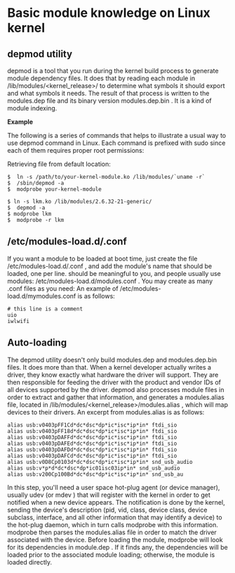 # Basic module knowledge on Linux kernel 


## depmod utility

depmod is a tool that you run during the kernel build process to generate module dependency files. It does that by reading each module in
/lib/modules/<kernel_release>/ to determine what symbols it should export and what symbols it needs. The result of that process is written to the modules.dep file and its binary version modules.dep.bin . It is a kind of module indexing.

**Example**

The following is a series of commands that helps to illustrate a usual way to use depmod command in Linux. Each command is prefixed with sudo since each of them requires proper root permissions:

Retrieving file from default location:

``` shell
$  ln -s /path/to/your-kernel-module.ko /lib/modules/`uname -r`
$  /sbin/depmod -a
$  modprobe your-kernel-module
```
``` shell
$ ln -s lkm.ko /lib/modules/2.6.32-21-generic/
$  depmod -a
$ modprobe lkm
$  modprobe -r lkm
```

## /etc/modules-load.d/<filename>.conf
If you want a module to be loaded at boot time, just create the file /etc/modules-load.d/<filename>.conf , and add the module's name that should be loaded, one per line. <filename> should be meaningful to you, and people usually use modules: /etc/modules-load.d/modules.conf . You may create as many .conf files as you need: An example of /etc/modules-load.d/mymodules.conf is as follows:
```
# this line is a comment
uio
iwlwifi
```



## Auto-loading
The depmod utility doesn't only build modules.dep and modules.dep.bin files. It does more than that. When a kernel developer actually writes a driver, they know exactly what hardware the driver will support. They are then responsible for feeding the driver with the product and vendor IDs of all devices supported by the driver. depmod also processes module files in order to extract and gather that information, and generates a modules.alias file, located in /lib/modules/<kernel_release>/modules.alias , which will map devices to their drivers.
An excerpt from modules.alias is as follows:
```
alias usb:v0403pFF1Cd*dc*dsc*dp*ic*isc*ip*in* ftdi_sio
alias usb:v0403pFF18d*dc*dsc*dp*ic*isc*ip*in* ftdi_sio
alias usb:v0403pDAFFd*dc*dsc*dp*ic*isc*ip*in* ftdi_sio
alias usb:v0403pDAFEd*dc*dsc*dp*ic*isc*ip*in* ftdi_sio
alias usb:v0403pDAFDd*dc*dsc*dp*ic*isc*ip*in* ftdi_sio
alias usb:v0403pDAFCd*dc*dsc*dp*ic*isc*ip*in* ftdi_sio
alias usb:v0D8Cp0103d*dc*dsc*dp*ic*isc*ip*in* snd_usb_audio
alias usb:v*p*d*dc*dsc*dp*ic01isc03ip*in* snd_usb_audio
alias usb:v200Cp100Bd*dc*dsc*dp*ic*isc*ip*in* snd_usb_au
```

In this step, you'll need a user space hot-plug agent (or device manager), usually udev (or
mdev ) that will register with the kernel in order to get notified when a new device appears.
The notification is done by the kernel, sending the device's description (pid, vid, class,
device class, device subclass, interface, and all other information that may identify a device)
to the hot-plug daemon, which in turn calls modprobe with this information. modprobe
then parses the modules.alias file in order to match the driver associated with the device.
Before loading the module, modprobe will look for its dependencies in module.dep . If it
finds any, the dependencies will be loaded prior to the associated module loading;
otherwise, the module is loaded directly.

